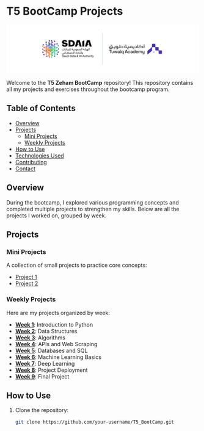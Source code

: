 # T5 BootCamp Projects

![Banner Image](https://github.com/HssahSaad/T5_BootCamp/blob/main/Beige%20Feminine%20Personal%20LinkedIn%20Banner%20(1).png)

Welcome to the **T5 Zeham BootCamp** repository! This repository contains all my projects and exercises throughout the bootcamp program.

## Table of Contents
- [Overview](#overview)
- [Projects](#projects)
  - [Mini Projects](#mini-projects)
  - [Weekly Projects](#weekly-projects)
- [How to Use](#how-to-use)
- [Technologies Used](#technologies-used)
- [Contributing](#contributing)
- [Contact](#contact)

## Overview
During the bootcamp, I explored various programming concepts and completed multiple projects to strengthen my skills. Below are all the projects I worked on, grouped by week.

## Projects

### Mini Projects
A collection of small projects to practice core concepts:
- [Project 1](Mini%20Projects/Project1)
- [Project 2](Mini%20Projects/Project2)

### Weekly Projects
Here are my projects organized by week:
- **[Week 1](Week%201/)**: Introduction to Python
- **[Week 2](Week%202/)**: Data Structures
- **[Week 3](Week%203/)**: Algorithms
- **[Week 4](Week%204/)**: APIs and Web Scraping
- **[Week 5](Week%205/)**: Databases and SQL
- **[Week 6](Week%206/)**: Machine Learning Basics
- **[Week 7](Week%207/)**: Deep Learning
- **[Week 8](Week%208/)**: Project Deployment
- **[Week 9](Week%209/)**: Final Project

## How to Use
1. Clone the repository:
   ```bash
   git clone https://github.com/your-username/T5_BootCamp.git
